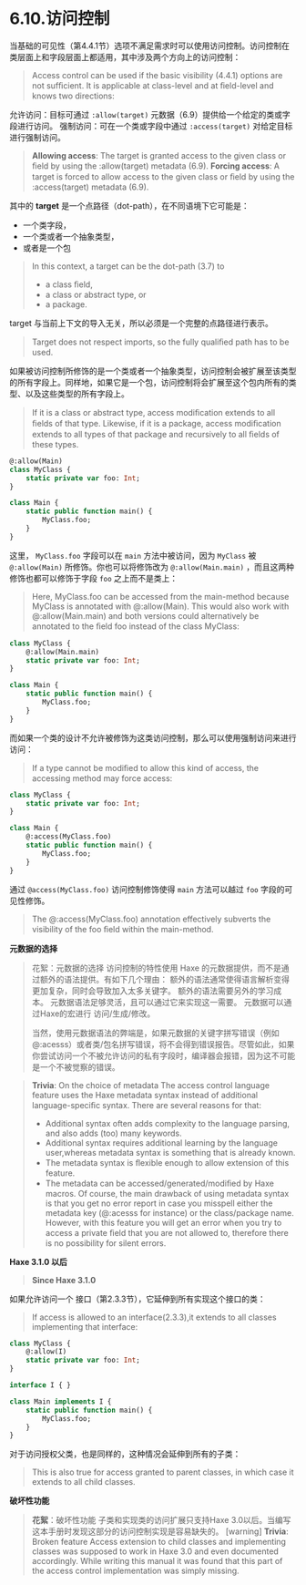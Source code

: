 # 6.10.访问控制

当基础的可见性（第4.4.1节）选项不满足需求时可以使用访问控制。访问控制在类层面上和字段层面上都适用，其中涉及两个方向上的访问控制：

> Access control can be used if the basic visibility (4.4.1) options are not sufﬁcient. It is applicable at class-level and at ﬁeld-level and knows two directions:

允许访问：目标可通过 `:allow(target)` 元数据（6.9）提供给一个给定的类或字段进行访问。
强制访问：可在一个类或字段中通过 `:access(target)` 对给定目标进行强制访问。

> **Allowing access**: The target is granted access to the given class or ﬁeld by using the :allow(target) metadata (6.9).
> **Forcing access**: A target is forced to allow access to the given class or ﬁeld by using the :access(target) metadata (6.9).

其中的 **target** 是一个点路径（dot-path），在不同语境下它可能是：

- 一个类字段，
- 一个类或者一个抽象类型，
- 或者是一个包

> In this context, a target can be the dot-path (3.7) to
>
> - a class ﬁeld,
> - a class or abstract type, or
> - a package.

target 与当前上下文的导入无关，所以必须是一个完整的点路径进行表示。

> Target does not respect imports, so the fully qualiﬁed path has to be used.

如果被访问控制所修饰的是一个类或者一个抽象类型，访问控制会被扩展至该类型的所有字段上。同样地，如果它是一个包，访问控制将会扩展至这个包内所有的类型、以及这些类型的所有字段上。

> If it is a class or abstract type, access modiﬁcation extends to all ﬁelds of that type. Likewise, if it is a package, access modiﬁcation extends to all types of that package and recursively to all ﬁelds of these types.

```haxe
@:allow(Main) 
class MyClass { 
    static private var foo: Int; 
} 

class Main { 
    static public function main() { 
        MyClass.foo; 
    } 
} 
```

这里， `MyClass.foo` 字段可以在 `main` 方法中被访问，因为 `MyClass` 被 `@:allow(Main)` 所修饰。你也可以将修饰改为 `@:allow(Main.main)` ，而且这两种修饰也都可以修饰于字段 `foo` 之上而不是类上：

> Here, MyClass.foo can be accessed from the main-method because MyClass is annotated with @:allow(Main). This would also work with @:allow(Main.main) and both versions could alternatively be annotated to the ﬁeld foo instead of the class MyClass:

```haxe
class MyClass { 
    @:allow(Main.main) 
    static private var foo: Int; 
} 

class Main { 
    static public function main() { 
        MyClass.foo; 
    } 
} 
```

而如果一个类的设计不允许被修饰为这类访问控制，那么可以使用强制访问来进行访问：

> If a type cannot be modiﬁed to allow this kind of access, the accessing method may force access:

```haxe
class MyClass { 
    static private var foo: Int;
} 

class Main { 
    @:access(MyClass.foo) 
    static public function main() { 
        MyClass.foo; 
    } 
}
```

通过 `@access(MyClass.foo)` 访问控制修饰使得 `main` 方法可以越过 `foo` 字段的可见性修饰。

> The @:access(MyClass.foo) annotation effectively subverts the visibility of the foo ﬁeld within the main-method.

**元数据的选择**

> 花絮：元数据的选择
> 访问控制的特性使用 Haxe 的元数据提供，而不是通过额外的语法提供。有如下几个理由：
> 额外的语法通常使得语言解析变得更加复杂，同时会导致加入太多关键字。
> 额外的语法需要另外的学习成本。
> 元数据语法足够灵活，且可以通过它来实现这一需要。
> 元数据可以通过Haxe的宏进行 访问/生成/修改。
>
> 当然，使用元数据语法的弊端是，如果元数据的关键字拼写错误（例如@:acesss）或者类/包名拼写错误，将不会得到错误报告。尽管如此，如果你尝试访问一个不被允许访问的私有字段时，编译器会报错，因为这不可能是一个不被觉察的错误。

> **Trivia**: On the choice of metadata
> The access control language feature uses the Haxe metadata syntax instead of additional language-speciﬁc syntax. There are several reasons for that:
>
> - Additional syntax often adds complexity to the language parsing, and also adds (too) many keywords.
> - Additional syntax requires additional learning by the language user,whereas metadata syntax is something that is already known.
> - The metadata syntax is ﬂexible enough to allow extension of this feature.
> - The metadata can be accessed/generated/modiﬁed by Haxe macros.
>   Of course, the main drawback of using metadata syntax is that you get no error report in case you misspell either the metadata key (@:acesss for instance) or the class/package name. However, with this feature you will get an error when you try to access a private ﬁeld that you are not allowed to, therefore there is no possibility for silent errors.

**Haxe 3.1.0 以后**

> **Since Haxe 3.1.0**

如果允许访问一个 接口（第2.3.3节），它延伸到所有实现这个接口的类：

> If access is allowed to an interface(2.3.3),it extends to all classes implementing that interface:

```haxe
class MyClass { 
    @:allow(I) 
    static private var foo: Int; 
} 

interface I { } 

class Main implements I { 
    static public function main() { 
        MyClass.foo; 
    }
} 
```

对于访问授权父类，也是同样的，这种情况会延伸到所有的子类：

> This is also true for access granted to parent classes, in which case it extends to all child classes.

**破坏性功能**

> **花絮**：破坏性功能
> 子类和实现类的访问扩展只支持Haxe 3.0以后。当编写这本手册时发现这部分的访问控制实现是容易缺失的。
> [warning] **Trivia**: Broken feature
> Access extension to child classes and implementing classes was supposed to work in Haxe 3.0 and even documented accordingly. While writing this manual it was found that this part of the access control implementation was simply missing.